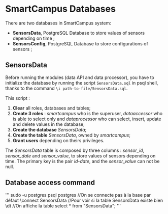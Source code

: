 # SmartCampus Databases 

There are two databases in SmartCampus system:

- **SensorsData**, PostgreSQL Database to store values of sensors depending on time ;
- **SensorsConfig**, PostgreSQL Database to store configurations of sensors ;

## SensorsData

Before running the modules (data API and data processor), you have to initialize the database by running the script `SensorsData.sql` in psql shell, thanks to the command `\i path-to-file/SensorsData.sql`.

This script :

1. **Clear** all roles, databases and tables;
2. **Create 3 roles** : *smartcampus* who is the superuser, *dataaccessor* who is able to select only and *dataprocessor* who can select, insert, update and delete values in the database;
3. **Create the database** *SensorsData*;
4. **Create the table** *SensorsData*, owned by *smartcampus*;
5. **Grant users** depending on theirs privileges.

The *SensorsData* table is composed by three columns : *sensor_id*, *sensor_date* and *sensor_value*, to store values of sensors depending on time. The primary key is the pair *id-date*, and the *sensor_value* can not be null.

## Database access command

'''
sudo -u postgres psql postgres
//On se connecte pas à la base par défaut
\connect SensorsData
//Pour voir si la table SensorsData existe bien
\dt
//On affiche la table
select * from "SensorsData";
'''
